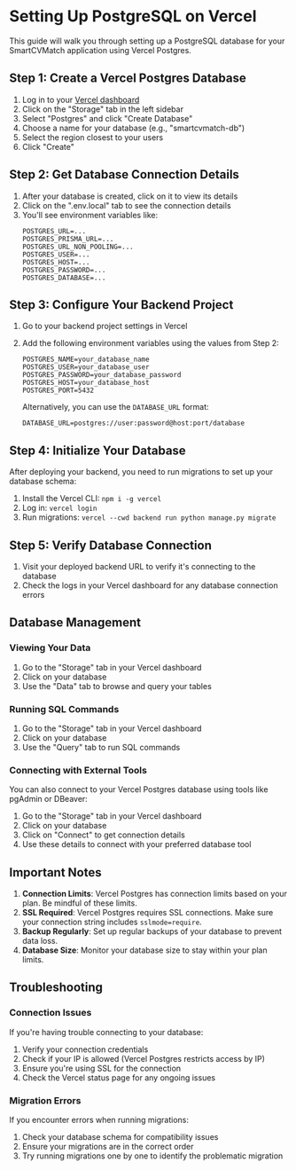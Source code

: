 # Setting Up PostgreSQL on Vercel

This guide will walk you through setting up a PostgreSQL database for your SmartCVMatch application using Vercel Postgres.

## Step 1: Create a Vercel Postgres Database

1. Log in to your [Vercel dashboard](https://vercel.com/dashboard)
2. Click on the "Storage" tab in the left sidebar
3. Select "Postgres" and click "Create Database"
4. Choose a name for your database (e.g., "smartcvmatch-db")
5. Select the region closest to your users
6. Click "Create"

## Step 2: Get Database Connection Details

1. After your database is created, click on it to view its details
2. Click on the ".env.local" tab to see the connection details
3. You'll see environment variables like:
   ```
   POSTGRES_URL=...
   POSTGRES_PRISMA_URL=...
   POSTGRES_URL_NON_POOLING=...
   POSTGRES_USER=...
   POSTGRES_HOST=...
   POSTGRES_PASSWORD=...
   POSTGRES_DATABASE=...
   ```

## Step 3: Configure Your Backend Project

1. Go to your backend project settings in Vercel
2. Add the following environment variables using the values from Step 2:
   ```
   POSTGRES_NAME=your_database_name
   POSTGRES_USER=your_database_user
   POSTGRES_PASSWORD=your_database_password
   POSTGRES_HOST=your_database_host
   POSTGRES_PORT=5432
   ```
   
   Alternatively, you can use the `DATABASE_URL` format:
   ```
   DATABASE_URL=postgres://user:password@host:port/database
   ```

## Step 4: Initialize Your Database

After deploying your backend, you need to run migrations to set up your database schema:

1. Install the Vercel CLI: `npm i -g vercel`
2. Log in: `vercel login`
3. Run migrations: `vercel --cwd backend run python manage.py migrate`

## Step 5: Verify Database Connection

1. Visit your deployed backend URL to verify it's connecting to the database
2. Check the logs in your Vercel dashboard for any database connection errors

## Database Management

### Viewing Your Data

1. Go to the "Storage" tab in your Vercel dashboard
2. Click on your database
3. Use the "Data" tab to browse and query your tables

### Running SQL Commands

1. Go to the "Storage" tab in your Vercel dashboard
2. Click on your database
3. Use the "Query" tab to run SQL commands

### Connecting with External Tools

You can also connect to your Vercel Postgres database using tools like pgAdmin or DBeaver:

1. Go to the "Storage" tab in your Vercel dashboard
2. Click on your database
3. Click on "Connect" to get connection details
4. Use these details to connect with your preferred database tool

## Important Notes

1. **Connection Limits**: Vercel Postgres has connection limits based on your plan. Be mindful of these limits.
2. **SSL Required**: Vercel Postgres requires SSL connections. Make sure your connection string includes `sslmode=require`.
3. **Backup Regularly**: Set up regular backups of your database to prevent data loss.
4. **Database Size**: Monitor your database size to stay within your plan limits.

## Troubleshooting

### Connection Issues

If you're having trouble connecting to your database:

1. Verify your connection credentials
2. Check if your IP is allowed (Vercel Postgres restricts access by IP)
3. Ensure you're using SSL for the connection
4. Check the Vercel status page for any ongoing issues

### Migration Errors

If you encounter errors when running migrations:

1. Check your database schema for compatibility issues
2. Ensure your migrations are in the correct order
3. Try running migrations one by one to identify the problematic migration 